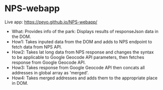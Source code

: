 # NPS-webapp

Live app: https://peyo.github.io/NPS-webapp/

- What: Provides info of the park: Displays results of responseJson data in the DOM.
- How1: Takes inputed data from the DOM and adds to NPS endpoint to fetch data from NPS API.
- How2: Takes lat long data from NPS response and changes the syntax to be applicable to Google Geocode API parameters, then fetches response from Google Geocode API.
- How3: Takes response from Google Geocode API then concats all addresses in global array as 'merged'.
- How4: Takes merged addresses and adds them to the appropriate place in DOM.

